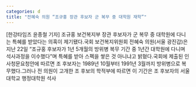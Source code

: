 ```yaml
---
categories: d
title: "전혜숙 의원 “조규홍 장관 후보자 군 복무 중 대학원 재학”"
---
```

[한강타임즈 윤종철 기자] 조규홍 보건복지부 장관 후보자가 군 복무 중 대학원에 다니는 특혜를 받았다는 의혹이 제기됐다.국회 보건복지위원회 전혜숙 의원(서울 광진갑)은 지난 22일 “조규홍 후보자가 1년 5개월의 방위병 복무 기간 중 1년간 대학원에 다니며 석사과정을 이수했다”며 특혜를 받아 스펙을 쌓은 것 아니냐고 밝혔다.국회에 제출된 인사청문요청안에 따르면 조 후보자는 1989년 10월부터 1991년 3월까지 방위병으로 복무했다.그러나 전 의원이 고개한 조 후보의 학적부에 따르면 이 기간은 조 후보자의 서울대학교 행정대학원 석사